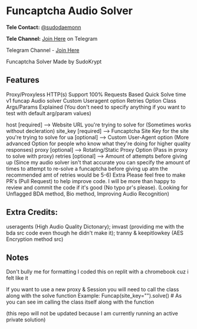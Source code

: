 # Funcaptcha Audio Solver

**Tele Contact:** [@sudodaemonn](https://t.me/sudodaemonn)

**Tele Channel:** [Join Here](https://t.me/+qP9G-_ii_XA1MGIx) on Telegram

Telegram Channel - [Join Here](https://t.me/+qP9G-_ii_XA1MGIx)

Funcaptcha Solver Made by SudoKrypt

## Features

Proxy/Proxyless HTTP(s) Support
100% Requests Based
Quick Solve time
v1 funcap Audio solver
Custom Useragent option
Retries Option
Class Args/Params Explained (You don't need to specify anything if you want to test with default arg/param values)

host [required] --> Website URL you're trying to solve for (Sometimes works without decleration)
site_key [required] --> Funcaptcha Site Key for the site you're trying to solve for
ua [optional] --> Custom User-Agent option (More advanced Option for people who know what they're doing for higher quality responses)
proxy [optional] --> Rotating/Static Proxy Option (Pass in proxy to solve with proxy)
retries [optional] --> Amount of attempts before giving up (Since my audio solver isn't that accurate you can specify the amount of times to attempt to re-solve a funcaptcha before giving up atm the recommended amt of retries would be 5-6)
Extra Please feel free to make PR's (Pull Request) to help improve code. I will be more than happy to review and commit the code if it's good (No typo pr's please). (Looking for Unflagged BDA method, Bio method, Improving Audio Recognition)

## Extra Credits: 

useragents (High Audio Quality Dictonary); imvast (providing me with the bda src code even though he didn't make it); tranny & keepitlowkey (AES Encryption method src)

## Notes 

Don't bully me for formatting I coded this on replit with a chromebook cuz i felt like it 

If you want to use a new proxy & Session you will need to call the class along with the solve function Example: Funcap(site_key="").solve() # As you can see im calling the class itself along with the function

(this repo will not be updated because I am currently running an active private solution)
